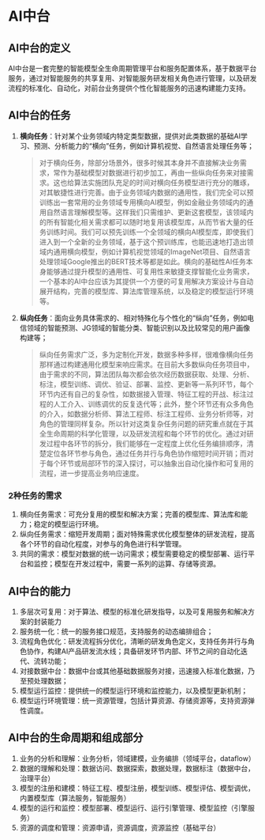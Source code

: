 # AI中台

## AI中台的定义

AI中台是一套完整的智能模型全生命周期管理平台和服务配置体系，基于数据平台服务，通过对智能服务的共享复用、对智能服务研发相关角色进行管理，以及研发流程的标准化、自动化，对前台业务提供个性化智能服务的迅速构建能力支持。

## AI中台的任务

1. **横向任务**：针对某个业务领域内特定类型数据，提供对此类数据的基础AI学习、预测、分析能力的“横向”任务，例如计算机视觉、自然语言处理任务等；
    > 对于横向任务，除部分场景外，很多时候其本身并不直接解决业务需求，常作为基础模型对数据进行初步加工，再由一些纵向任务来对接需求。这也给算法实施团队充足的时间对横向任务模型进行充分的雕琢，对其敏捷性进行完善。由于业务领域内数据的通用性，我们完全可以预训练出一套常用的业务领域专用横向AI模型，例如金融业务领域内的通用自然语言理解模型等。这样我们只需维护、更新这套模型，该领域内的所有智能化相关需求都可以随时地复用该模型库，从而节省大量的任务训练时间。我们可以预先训练一个全领域的横向AI模型库，即使我们进入到一个全新的业务领域，基于这个预训练库，也能迅速地打造出领域内通用横向模型，例如计算机视觉领域的ImageNet项目、自然语言处理领域Google推出的BERT技术等都是如此。横向的基础性AI任务本身能够通过提升模型的通用性、可复用性来敏捷支撑智能化业务需求，一个基本的AI中台应该为其提供一个方便的可复用解决方案设计与自动展开结构，完善的模型库、算法库管理系统，以及稳定的模型运行环境等。

2. **纵向任务**：面向业务具体需求的、相对特殊化与个性化的“纵向”任务，例如电信领域的智能预测、JG领域的智能分类、智能识别以及比较常见的用户画像构建等；
    > 纵向任务需求广泛，多为定制化开发，数据多种多样，很难像横向任务那样通过构建通用化模型来响应需求。在目前大多数纵向任务项目中，由于需求的不同，算法团队每次都会依次经历数据获取、处理、分析、标注，模型训练、调优、验证、部署、监控、更新等一系列环节，每个环节内还有自己的复杂性，如数据接入管理、特征工程的开战、标注过程的人工介入、训练调优的反复迭代等；此外，整个环节还有众多角色的介入，如数据分析师、算法工程师、标注工程师、业务分析师等，对角色的管理同样复杂。所以针对这类复杂任务问题的研究重点就在于其全生命周期的科学化管理，以及研发流程和每个环节的优化。通过对研发过程中各环节的拆分，我们能够在一定程度上优化任务编排顺序，清楚定位各环节参与角色，通过任务并行与角色协作缩短时间开销；而对于每个环节或局部环节的深入探讨，可以抽象出自动化操作和可复用的流程，进一步提高业务响应速度。

### 2种任务的需求

 1. 横向任务需求：可充分复用的模型和解决方案；完善的模型库、算法库和能力；稳定的模型运行环境。
 2. 纵向任务需求：缩短开发周期；面对特殊需求优化模型整体的研发流程，提高各个环节的自动化程度，对参与的角色进行科学管理。
 3. 共同的需求：模型对数据的统一访问需求；模型需要稳定的模型部署、运行平台和监控；模型在开发过程中，需要一系列的运算、存储等资源。

## AI中台的能力

 1. 多层次可复用：对于算法、模型的标准化研发指导，以及可复用服务和解决方案的封装能力
 2. 服务统一化：统一的服务接口规范，支持服务的动态编排组合；
 3. 流程角色优化：研发流程拆分优化，清晰的研发角色定义，支持任务并行与角色协作，构建AI产品研发流水线；具备研发环节内部、环节之间的自动化迭代、流转功能；
 4. 对接数据中台：数据中台或其他基础数据服务对接，迅速接入标准化数据，乃至预处理数据；
 5. 模型运行监控：提供统一的模型运行环境和监控能力，以及模型更新机制；
 6. 模型运行环境管理：统一资源管理，包括计算资源、存储资源等，支持资源弹性调度。

## AI中台的生命周期和组成部分

 1. 业务的分析和理解：业务分析，领域建模，业务编排（领域平台，dataflow）
 2. 数据的理解和处理：数据访问、数据探索，数据处理，数据标注（数据中台，治理平台）
 3. 模型的注册和建模：特征工程、模型注册，模型训练、模型评估、模型调优，内置模型库（算法服务，智能服务）
 4. 模型的运行和监控：模型部署、模型运行、运行引擎管理、模型监控（引擎服务）
 5. 资源的调度和管理：资源申请，资源调度，资源监控（基础平台）
 

